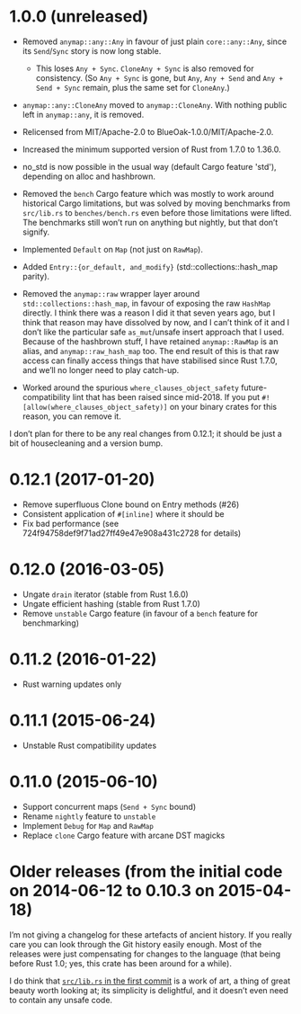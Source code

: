 # 1.0.0 (unreleased)

- Removed `anymap::any::Any` in favour of just plain `core::any::Any`, since its
  `Send`/`Sync` story is now long stable.

  - This loses `Any + Sync`. `CloneAny + Sync` is also removed for consistency.
    (So `Any + Sync` is gone, but `Any`, `Any + Send` and `Any + Send + Sync`
    remain, plus the same set for `CloneAny`.)

- `anymap::any::CloneAny` moved to `anymap::CloneAny`.
  With nothing public left in `anymap::any`, it is removed.

- Relicensed from MIT/Apache-2.0 to BlueOak-1.0.0/MIT/Apache-2.0.

- Increased the minimum supported version of Rust from 1.7.0 to 1.36.0.

- no_std is now possible in the usual way (default Cargo feature 'std'),
  depending on alloc and hashbrown.

- Removed the `bench` Cargo feature which was mostly to work around historical
  Cargo limitations, but was solved by moving benchmarks from `src/lib.rs` to
  `benches/bench.rs` even before those limitations were lifted. The benchmarks
  still won’t run on anything but nightly, but that don’t signify.

- Implemented `Default` on `Map` (not just on `RawMap`).

- Added `Entry::{or_default, and_modify}` (std::collections::hash_map parity).

- Removed the `anymap::raw` wrapper layer around `std::collections::hash_map`,
  in favour of exposing the raw `HashMap` directly. I think there was a reason
  I did it that seven years ago, but I think that reason may have dissolved by
  now, and I can’t think of it and I don’t like the particular safe
  `as_mut`/unsafe insert approach that I used. Because of the hashbrown stuff,
  I have retained `anymap::RawMap` is an alias, and `anymap::raw_hash_map` too.
  The end result of this is that raw access can finally access things that have
  stabilised since Rust 1.7.0, and we’ll no longer need to play catch-up.

- Worked around the spurious `where_clauses_object_safety` future-compatibility lint that has been raised since mid-2018.
  If you put `#![allow(where_clauses_object_safety)]` on your binary crates for this reason, you can remove it.

I don’t plan for there to be any real changes from 0.12.1;
it should be just a bit of housecleaning and a version bump.

# 0.12.1 (2017-01-20)

- Remove superfluous Clone bound on Entry methods (#26)
- Consistent application of `#[inline]` where it should be
- Fix bad performance (see 724f94758def9f71ad27ff49e47e908a431c2728 for details)

# 0.12.0 (2016-03-05)

- Ungate `drain` iterator (stable from Rust 1.6.0)
- Ungate efficient hashing (stable from Rust 1.7.0)
- Remove `unstable` Cargo feature (in favour of a `bench` feature for benchmarking)

# 0.11.2 (2016-01-22)

- Rust warning updates only

# 0.11.1 (2015-06-24)

- Unstable Rust compatibility updates

# 0.11.0 (2015-06-10)

- Support concurrent maps (`Send + Sync` bound)
- Rename `nightly` feature to `unstable`
- Implement `Debug` for `Map` and `RawMap`
- Replace `clone` Cargo feature with arcane DST magicks

# Older releases (from the initial code on 2014-06-12 to 0.10.3 on 2015-04-18)

I’m not giving a changelog for these artefacts of ancient history.
If you really care you can look through the Git history easily enough.
Most of the releases were just compensating for changes to the language
(that being before Rust 1.0; yes, this crate has been around for a while).

I do think that [`src/lib.rs` in the first commit] is a work of art,
a thing of great beauty worth looking at; its simplicity is delightful,
and it doesn’t even need to contain any unsafe code.

[`src/lib.rs` in the first commit]: https://github.com/chris-morgan/anymap/tree/a294948f57dee47bb284d6a3ae1b8f61a902a03c/src/lib.rs
